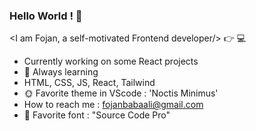 ### Hello World ! 🙋

 <I am Fojan, a self-motivated Frontend developer/> :point_right: 💻

- Currently working on some React projects
- 🌱 Always learning
- HTML, CSS, JS, React, Tailwind
- 🌞 Favorite theme in VScode : 'Noctis Minimus'
- How to reach me : fojanbabaali@gmail.com
- 💜 Favorite font : "Source Code Pro"

